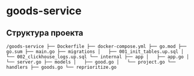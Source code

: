 # goods-service

## Структура проекта
``/goods-service
├── Dockerfile
├── docker-compose.yml
├── go.mod
├── go.sum
├── main.go
├── migrations
│   ├── 001_init_tables.up.sql
│   └── 002_clickhouse_logs.up.sql
└── internal
    ├── app
    │   ├── app.go
    │   └── server.go
    ├── models
    │   ├── good.go
    │   └── project.go
    └── handlers
        ├── goods.go
        └── reprioritize.go
``
